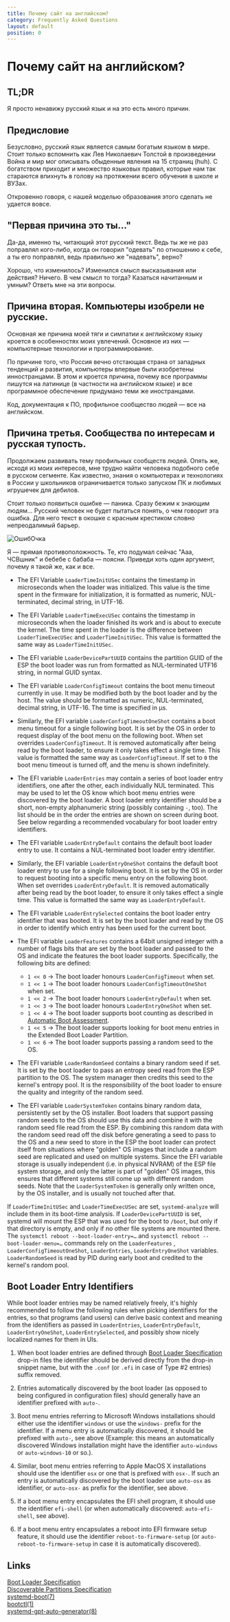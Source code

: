 ```yaml
---
title: Почему сайт на английском?
category: Frequently Asked Questions
layout: default
position: 0
---
```


# Почему сайт на английском?

## TL;DR

Я просто ненавижу русский язык и на это есть много причин.

## Предисловие
Безусловно, русский язык является самым богатым языком в мире. Стоит только вспомнить
как Лев Николаевич Толстой в произведении Война и мир мог описывать обыденные явления 
на 15 страниц (huh). С богатством приходит и множество языковых правил, которые нам
так стараются впихнуть в голову на протяжении всего обучения в школе и ВУЗах.

Откровенно говоря, с нашей моделью образования этого сделать не удается вовсе.

## "Первая причина это ты..."
Да-да, именно ты, читающий этот русский текст. Ведь ты же не раз поправлял кого-либо,
когда он говорил "одевать" по отношению к себе, а ты его поправлял, ведь правильно
же "надевать", верно? 

Хорошо, что изменилось? Изменился смысл высказывания или действия? Ничего.
В чем смысл то тогда? Казаться начитанным и умным? Ответь мне на эти вопросы.

## Причина вторая. Компьютеры изобрели не русские.
Основная же причина моей тяги и симпатии к английскому языку кроется в особенностях
моих увлечений. Основное из них — компьютерные технологии и программирование.

По причине того, что Россия вечно отстающая страна от западных тенденций и развития,
компьютеры впервые были изобретены инностранцами. В этом и кроется причина, почему
все программы пишутся на латинице (в частности на английском языке) и все программное
обеспечение придумано теми же иностранцами.

Код, документация к ПО, профильное сообщество людей — все на английском.

## Причина третья. Сообщества по интересам и русская тупость.
Продолжаем развивать тему профильных сообществ людей. Опять же, исходя из моих
интересов, мне трудно найти человека подобного себе в русском сегменте.
Как известно, знания о компьютерах и технологиях в России у школьников ограничивается
только запуском ПК и любимых игрушечек для дебилов.

Стоит только появиться ошибке — паника. Сразу бежим к знающим людям...
Русский человек не будет пытаться понять, о чем говорит эта ошибка. Для него текст
в окошке с красным крестиком словно непреодалимый барьер.

<img src="/assets/win-error.png" alt="ОшибОчка">

Я — прямая противоположность. Те, кто подумал сейчас "Ааа, ЧСВшник" и бебебе с бабаба — поясни.
Приведи хоть один аргумент, почему я такой же, как и все.

* The EFI Variable `LoaderTimeInitUSec` contains the timestamp in microseconds
  when the loader was initialized. This value is the time spent in the firmware
  for initialization, it is formatted as numeric, NUL-terminated, decimal
  string, in UTF-16.

* The EFI Variable `LoaderTimeExecUSec` contains the timestamp in microseconds
  when the loader finished its work and is about to execute the kernel. The
  time spent in the loader is the difference between `LoaderTimeExecUSec` and
  `LoaderTimeInitUSec`. This value is formatted the same way as
  `LoaderTimeInitUSec`.

* The EFI variable `LoaderDevicePartUUID` contains the partition GUID of the
  ESP the boot loader was run from formatted as NUL-terminated UTF16 string, in
  normal GUID syntax.

* The EFI variable `LoaderConfigTimeout` contains the boot menu timeout
  currently in use. It may be modified both by the boot loader and by the
  host. The value should be formatted as numeric, NUL-terminated, decimal
  string, in UTF-16. The time is specified in µs.

* Similarly, the EFI variable `LoaderConfigTimeoutOneShot` contains a boot menu
  timeout for a single following boot. It is set by the OS in order to request
  display of the boot menu on the following boot. When set overrides
  `LoaderConfigTimeout`. It is removed automatically after being read by the
  boot loader, to ensure it only takes effect a single time. This value is
  formatted the same way as `LoaderConfigTimeout`. If set to `0` the boot menu
  timeout is turned off, and the menu is shown indefinitely.

* The EFI variable `LoaderEntries` may contain a series of boot loader entry
  identifiers, one after the other, each individually NUL terminated. This may
  be used to let the OS know which boot menu entries were discovered by the
  boot loader. A boot loader entry identifier should be a short, non-empty
  alphanumeric string (possibly containing `-`, too). The list should be in the
  order the entries are shown on screen during boot. See below regarding a
  recommended vocabulary for boot loader entry identifiers.

* The EFI variable `LoaderEntryDefault` contains the default boot loader entry
  to use. It contains a NUL-terminated boot loader entry identifier.

* Similarly, the EFI variable `LoaderEntryOneShot` contains the default boot
  loader entry to use for a single following boot. It is set by the OS in order
  to request booting into a specific menu entry on the following boot. When set
  overrides `LoaderEntryDefault`. It is removed automatically after being read
  by the boot loader, to ensure it only takes effect a single time. This value
  is formatted the same way as `LoaderEntryDefault`.

* The EFI variable `LoaderEntrySelected` contains the boot loader entry
  identifier that was booted. It is set by the boot loader and read by
  the OS in order to identify which entry has been used for the current boot.

* The EFI variable `LoaderFeatures` contains a 64bit unsigned integer with a
  number of flags bits that are set by the boot loader and passed to the OS and
  indicate the features the boot loader supports. Specifically, the following
  bits are defined:

  * `1 << 0` → The boot loader honours `LoaderConfigTimeout` when set.
  * `1 << 1` → The boot loader honours `LoaderConfigTimeoutOneShot` when set.
  * `1 << 2` → The boot loader honours `LoaderEntryDefault` when set.
  * `1 << 3` → The boot loader honours `LoaderEntryOneShot` when set.
  * `1 << 4` → The boot loader supports boot counting as described in [Automatic Boot Assessment](https://systemd.io/AUTOMATIC_BOOT_ASSESSMENT).
  * `1 << 5` → The boot loader supports looking for boot menu entries in the Extended Boot Loader Partition.
  * `1 << 6` → The boot loader supports passing a random seed to the OS.

* The EFI variable `LoaderRandomSeed` contains a binary random seed if set. It
  is set by the boot loader to pass an entropy seed read from the ESP partition
  to the OS. The system manager then credits this seed to the kernel's entropy
  pool. It is the responsibility of the boot loader to ensure the quality and
  integrity of the random seed.

* The EFI variable `LoaderSystemToken` contains binary random data,
  persistently set by the OS installer. Boot loaders that support passing
  random seeds to the OS should use this data and combine it with the random
  seed file read from the ESP. By combining this random data with the random
  seed read off the disk before generating a seed to pass to the OS and a new
  seed to store in the ESP the boot loader can protect itself from situations
  where "golden" OS images that include a random seed are replicated and used
  on multiple systems. Since the EFI variable storage is usually independent
  (i.e. in physical NVRAM) of the ESP file system storage, and only the latter
  is part of "golden" OS images, this ensures that different systems still come
  up with different random seeds. Note that the `LoaderSystemToken` is
  generally only written once, by the OS installer, and is usually not touched
  after that.

If `LoaderTimeInitUSec` and `LoaderTimeExecUSec` are set, `systemd-analyze`
will include them in its boot-time analysis.  If `LoaderDevicePartUUID` is set,
systemd will mount the ESP that was used for the boot to `/boot`, but only if
that directory is empty, and only if no other file systems are mounted
there. The `systemctl reboot --boot-loader-entry=…` and `systemctl reboot
--boot-loader-menu=…` commands rely on the `LoaderFeatures` ,
`LoaderConfigTimeoutOneShot`, `LoaderEntries`, `LoaderEntryOneShot`
variables. `LoaderRandomSeed` is read by PID during early boot and credited to
the kernel's random pool.

## Boot Loader Entry Identifiers

While boot loader entries may be named relatively freely, it's highly
recommended to follow the following rules when picking identifiers for the
entries, so that programs (and users) can derive basic context and meaning from
the identifiers as passed in `LoaderEntries`, `LoaderEntryDefault`,
`LoaderEntryOneShot`, `LoaderEntrySelected`, and possibly show nicely localized
names for them in UIs.

1. When boot loader entries are defined through [Boot Loader
   Specification](https://systemd.io/BOOT_LOADER_SPECIFICATION) drop-in files
   the identifier should be derived directly from the drop-in snippet name, but
   with the `.conf` (or `.efi` in case of Type #2 entries) suffix removed.

2. Entries automatically discovered by the boot loader (as opposed to being
   configured in configuration files) should generally have an identifier
   prefixed with `auto-`.

3. Boot menu entries referring to Microsoft Windows installations should either
   use the identifier `windows` or use the `windows-` prefix for the
   identifier. If a menu entry is automatically discovered, it should be
   prefixed with `auto-`, see above (Example: this means an automatically
   discovered Windows installation might have the identifier `auto-windows` or
   `auto-windows-10` or so.).

4. Similar, boot menu entries referring to Apple MacOS X installations should
   use the identifier `osx` or one that is prefixed with `osx-`. If such an
   entry is automatically discovered by the boot loader use `auto-osx` as
   identifier, or `auto-osx-` as prefix for the identifier, see above.

5. If a boot menu entry encapsulates the EFI shell program, it should use the
   identifier `efi-shell` (or when automatically discovered: `auto-efi-shell`,
   see above).

6. If a boot menu entry encapsulates a reboot into EFI firmware setup feature,
   it should use the identifier `reboot-to-firmware-setup` (or
   `auto-reboot-to-firmware-setup` in case it is automatically discovered).

## Links

[Boot Loader Specification](https://systemd.io/BOOT_LOADER_INTERFACE)<br>
[Discoverable Partitions Specification](https://systemd.io/DISCOVERABLE_PARTITIONS)<br>
[systemd-boot(7)](https://www.freedesktop.org/software/systemd/man/systemd-boot.html)<br>
[bootctl(1)](https://www.freedesktop.org/software/systemd/man/bootctl.html)<br>
[systemd-gpt-auto-generator(8)](https://www.freedesktop.org/software/systemd/man/systemd-gpt-auto-generator.html)
